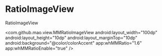 # RatioImageView
RatioImageView


<com.github.mao.view.MMRatioImageView
        android:layout_width="100dp"
        android:layout_height="10dp"
        android:layout_marginTop="10dp"
        android:background="@color/colorAccent"
        app:whMMRatio="1.6"
        app:whMMRatioEnable="true" />
